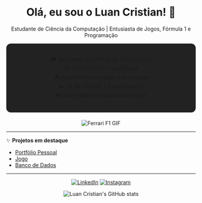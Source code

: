<div align="center">

# Olá, eu sou o Luan Cristian! 👋  
Estudante de Ciência da Computação | Entusiasta de Jogos, Fórmula 1 e Programação

</div>

<div align="center" style="background: #222; border-radius: 12px; padding: 18px; margin-bottom: 20px;">
  
🎓 Estudante de Ciência da Computação  
💻 Python • C++ • JavaScript  
🎮 Apaixonado por jogos e tecnologia  
🏎️ Fã de Fórmula 1 (Forza Ferrari!)  
⚽ Curto futebol e desafios de lógica

</div>

<div align="center">

![Ferrari F1 GIF](https://media.giphy.com/media/JpGgH5b5AFA6i/giphy.gif)

</div>

---

✨ **Projetos em destaque**  
- [Portfólio Pessoal](https://github.com/Luan-Cristian/portfolio)  
- [Jogo](https://github.com/antoniilucas/jogo)  
- [Banco de Dados](https://github.com/paulopaes216/BD)

---

<div align="center">

[![LinkedIn](https://img.shields.io/badge/LinkedIn-blue?style=for-the-badge&logo=linkedin)](https://linkedin.com/in/luan-santos-b40506292)
[![Instagram](https://img.shields.io/badge/Instagram-purple?style=for-the-badge&logo=instagram)](https://www.instagram.com/luan_cristiann/)

</div>

<div align="center">

  <img src="https://github-readme-stats.vercel.app/api?username=Luan-Cristian&show_icons=true&theme=radical" alt="Luan Cristian's GitHub stats" />
  
</div>
